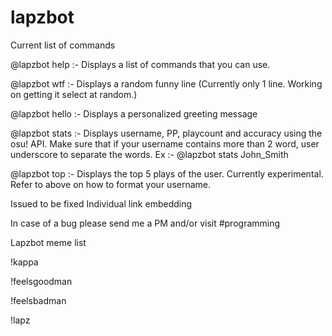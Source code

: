 # lapzbot
Current list of commands

@lapzbot help :- Displays a list of commands that you can use.

@lapzbot wtf :- Displays a random funny line (Currently only 1 line. Working on getting it select at random.)

@lapzbot hello :- Displays a personalized greeting message

@lapzbot stats <username> :- Displays username, PP, playcount and accuracy using the osu! API. Make sure that if your username contains more than 2 word, user underscore to separate the words. Ex :- @lapzbot stats John_Smith

@lapzbot top <username> :- Displays the top 5 plays of the user. Currently experimental. Refer to above on how to format your username.


Issued to be fixed
Individual link embedding

In case of a bug please send me a PM  and/or visit #programming

Lapzbot meme list

!kappa

!feelsgoodman

!feelsbadman

!lapz
